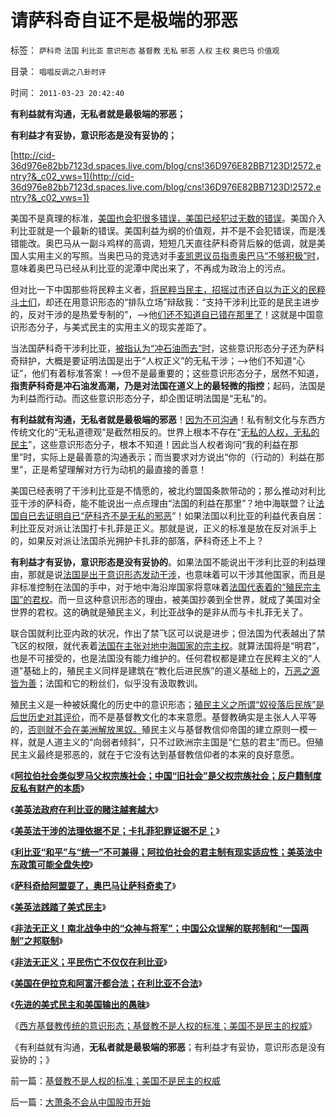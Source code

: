 # 请萨科奇自证不是极端的邪恶

标签： `萨科奇` `法国` `利比亚` `意识形态` `基督教` `无私` `邪恶` `人权` `主权` `奥巴马` `价值观` 

目录： `唱唱反调之八卦时评`

时间： `2011-03-23 20:42:40`

**有利益就有沟通，无私者就是最极端的邪恶；**

**有利益才有妥协，意识形态是没有妥协的；**

[http://cid-36d976e82bb7123d.spaces.live.com/blog/cns!36D976E82BB7123D!2572.entry?&_c02_vws=1](http://cid-36d976e82bb7123d.spaces.live.com/blog/cns!36D976E82BB7123D!2572.entry?&_c02_vws=1)

美国不是真理的标准，[美国也会犯很多错误，美国已经犯过无数的错误](../../../2011/3/16/美国犯过了中国大部分错误.md)。美国介入利比亚就是一个最新的错误。美国利益为纲的价值观，并不是不会犯错误，而是浅错能改。奥巴马从一副斗鸡样的高调，短短几天直往萨科奇背后躲的低调，就是美国人实用主义的写照。当奥巴马的竞选对手[麦凯恩议员指责奥巴马“不够积极”时](../../../2008/11/6/败选者对当选者的支持看民主社会的团结现象.md)，意味着奥巴马已经从利比亚的泥潭中爬出来了，不再成为政治上的污点。

但对比一下中国那些将民粹主义者，[将民粹当民主，招摇过市还自以为正义的民粹斗士们](../../../2011/3/12/希特勒在德国上台和俄国民主进程.md)，却还在用意识形态的“排队立场”辩敌我：“支持干涉利比亚的是民主进步的，反对干涉的是热爱专制的”，——>他[们还不知道自已错在那里了](../../../2010/12/28/拜上帝教的“缺乏信仰”和“全盘西化”.md)！这就是中国意识形态分子，与美式民主的实用主义的现实差距了。

当法国萨科奇干涉利比亚，[被指认为“冲石油而去”时](../../../2011/3/21/萨科奇给阿盟耍了，奥巴马让萨科奇卖了.md)，这些意识形态分子还为萨科奇辩护，大概是要证明法国是出于“人权正义”的无私干涉；——>他们不知道“心证”，他们有着标准答案！——>但不是最重要的；这些意识形态分子，居然不知道，**指责萨科奇是冲石油发高潮，乃是对法国在道义上的最轻微的指控**；起码，法国是为利益而行动。而这些意识形态分子，却企图证明法国是“无私”的。

**有利益就有沟通，无私者就是最极端的邪恶**！[因为不可沟通](../../../2011/3/6/利益沟通＝敌我识别.md)！私有制文化与东西方传统文化的“无私道德观”是截然相反的。世界上根本不存在“[无私的人权，无私的民主](../../../2010/4/13/宗教也是危机管理的工具.md)”，这些意识形态分子，根本不知道！因此当人权者询问“我的利益在那里”时，实际上是最善意的沟通表示；而当要求对方说出“你的（行动的）利益在那里”，正是希望理解对方行为动机的最直接的善意！

美国已经表明了干涉利比亚是不情愿的，被北约盟国条款带动的；那么推动对利比亚干涉的萨科奇，能不能说出一点点理由“法国的利益在那里”？地中海联盟？让[法国自已去证明自已“萨科齐不是无私的邪恶](../../../2011/3/21/美英法政府践踏了美式民主.md)”！如果法国以利比亚的利益代表自居：利比亚反对派让法国打卡扎菲是正义。那就是说，正义的标准是放在反对派手上的，如果反对派让法国杀光拥护卡扎菲的部落，萨科奇还上不上？

**有利益才有妥协，意识形态是没有妥协的**。如果法国不能说出干涉利比亚的利益理由，那就是说[法国是出于意识形态发动干涉](../../../2011/1/22/科学是真理的天敌,实证无所谓真理.md)，也意味着可以干涉其他国家，而且是非标准控制在法国的手中，对于地中海沿岸国家将意味着[法国代表着的“殖民宗主国”的君权](../../../2011/1/8/君权神授讲道德，国民主权讲利益.md)。而一旦这种意识形态的理由，被美国抄袭到全世界，就成了美国对全世界的君权。这的确就是殖民主义，利比亚战争的是非从而与卡扎菲无关了。

联合国就利比亚内政的状况，作出了禁飞区可以说是进步；但法国为代表越出了禁飞区的权限，就代表着[法国在主张对地中海国家的宗主权](../../../2011/1/8/君权神授的道德及基督教和孟子.md)。就算法国将是“明君”，也是不可接受的，也是法国没有能力维护的。任何君权都是建立在民粹主义的“人道”基础上的，殖民主义同样是建筑在“教化后进民族”的道义基础上的，[万恶之源皆为善](../../../2009/9/30/极左信仰合理化的充分必要条件.md)；法国和它的粉丝们，似乎没有汲取教训。

殖民主义是一种被妖魔化的历史中的意识形态；[殖民主义之所谓“奴役落后民族”是后世历史对其评价](../../../2010/10/29/资本积累和资本主义互相排斥；不缺信仰的坏人.md)，而不是基督教文化的本来意愿。基督教确实是主张人人平等的，[否则就不会在美洲解放黑奴。](../../../2011/3/21/非法无正义！众神与将军！.md)殖民主义与基督教信仰帝国的建立原则一模一样，就是人道主义的“向弱者倾斜”，只不过欧洲宗主国是“仁慈的君主”而已。但殖民主义最终是邪恶的，就在于它没有达到基督教信仰者的本来的良好意愿。

《[**阿拉伯社会类似罗马父权宗族社会；中国“旧社会”是父权宗族社会；反户籍制度反私有财产的本质**](../../../2011/3/9/阿拉伯传统大家庭和美式民主.md)》

《**[美英法政府在利比亚的赌注越套越大](../../../2011/3/20/美英法政府在利比亚的赌注越套越大.md)**》

《[**美英法干涉的法理依据不足；卡扎菲犯罪证据不足；**](../../../2011/3/20/美英法干涉的法理依据不足.md)》

《[**利比亚“和平”与“统一”不可兼得；阿拉伯社会的君主制有现实适应性；美英法中东政策可能全盘失控**](../../../2011/3/20/美英法的中东政策，可能全盘失控.md)》

《[**萨科奇给阿盟耍了，奥巴马让萨科奇卖了**](../../../2011/3/21/萨科奇给阿盟耍了，奥巴马让萨科奇卖了.md)》

《[**美英法践踏了美式民主**](../../../2011/3/21/美英法政府践踏了美式民主.md)》

《[**非法无正义！南北战争中的“众神与将军”；中国公众误解的联邦制和“一国两制”之邦联制**](../../../2011/3/21/非法无正义！众神与将军！.md)》

《[**非法无正义；平民伤亡不仅仅在利比亚**](../../../2011/3/22/平民伤亡99％不在利比亚.md)》

《[**美国在伊拉克和阿富汗都合法；在利比亚不合法**](../../../2011/3/22/美国在伊阿都合法，在利比亚不合法.md)》

《[**先进的美式民主和美国输出的愚昧**](../../../2011/3/22/先进的美式民主和美国输出的愚昧.md)》

《[西方基督教传统的意识形态；基督教不是人权的标准；美国不是民主的权威](../../../2011/3/23/基督教不是人权的标准；美国不是民主的权威.md)》

《有利益就有沟通，**无私者就是最极端的邪恶**；有利益才有妥协，意识形态是没有妥协的；》



前一篇：[基督教不是人权的标准；美国不是民主的权威](../../../2011/3/23/基督教不是人权的标准；美国不是民主的权威.md)

后一篇：[大萧条不会从中国股市开始](../../../2011/3/24/大萧条不会从中国股市开始.md)